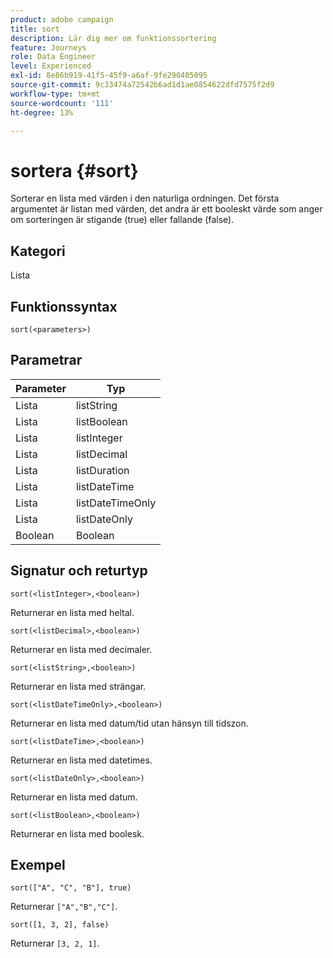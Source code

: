 ```yaml
---
product: adobe campaign
title: sort
description: Lär dig mer om funktionssortering
feature: Journeys
role: Data Engineer
level: Experienced
exl-id: 8e86b919-41f5-45f9-a6af-9fe290405095
source-git-commit: 9c33474a72542b6ad1d1ae0854622dfd7575f2d9
workflow-type: tm+mt
source-wordcount: '111'
ht-degree: 13%

---
```


# sortera {#sort}

Sorterar en lista med värden i den naturliga ordningen. Det första argumentet är listan med värden, det andra är ett booleskt värde som anger om sorteringen är stigande (true) eller fallande (false).

## Kategori

Lista

## Funktionssyntax

`sort(<parameters>)`

## Parametrar

| Parameter | Typ |
|-----------|------------------|
| Lista | listString |
| Lista | listBoolean |
| Lista | listInteger |
| Lista | listDecimal |
| Lista | listDuration |
| Lista | listDateTime |
| Lista | listDateTimeOnly |
| Lista | listDateOnly |
| Boolean | Boolean |

## Signatur och returtyp

`sort(<listInteger>,<boolean>)`

Returnerar en lista med heltal.

`sort(<listDecimal>,<boolean>)`

Returnerar en lista med decimaler.

`sort(<listString>,<boolean>)`

Returnerar en lista med strängar.

`sort(<listDateTimeOnly>,<boolean>)`

Returnerar en lista med datum/tid utan hänsyn till tidszon.

`sort(<listDateTime>,<boolean>)`

Returnerar en lista med datetimes.

`sort(<listDateOnly>,<boolean>)`

Returnerar en lista med datum.

`sort(<listBoolean>,<boolean>)`

Returnerar en lista med boolesk.

## Exempel

`sort(["A", "C", "B"], true)`

Returnerar `["A","B","C"]`.

`sort([1, 3, 2], false)`

Returnerar `[3, 2, 1]`.

